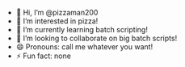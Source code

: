 - 👋 Hi, I’m @pizzaman200
- 👀 I’m interested in pizza!
- 🌱 I’m currently learning batch scripting!
- 💞️ I’m looking to collaborate on big batch scripts!
- 😄 Pronouns: call me whatever you want!
- ⚡ Fun fact: none

<!---
pizzaman200/pizzaman200 is a ✨ special ✨ repository because its `README.md` (this file) appears on your GitHub profile.
You can click the Preview link to take a look at your changes.
--->
